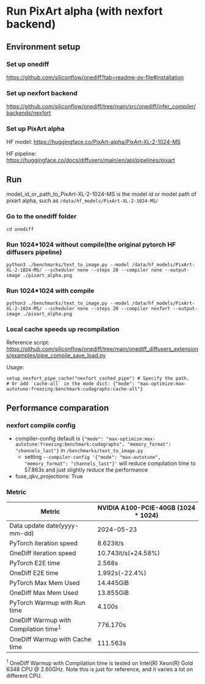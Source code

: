 # Run PixArt alpha (with nexfort backend)
## Environment setup
### Set up onediff
https://github.com/siliconflow/onediff?tab=readme-ov-file#installation

### Set up nexfort backend
https://github.com/siliconflow/onediff/tree/main/src/onediff/infer_compiler/backends/nexfort

### Set up PixArt alpha
HF model: https://huggingface.co/PixArt-alpha/PixArt-XL-2-1024-MS

HF pipeline: https://huggingface.co/docs/diffusers/main/en/api/pipelines/pixart

## Run
model_id_or_path_to_PixArt-XL-2-1024-MS is the model id or model path of pixart alpha, such as `/data/hf_models/PixArt-XL-2-1024-MS/`

### Go to the onediff folder
```
cd onediff
```

### Run 1024*1024 without compile(the original pytorch HF diffusers pipeline)
```
python3 ./benchmarks/text_to_image.py --model /data/hf_models/PixArt-XL-2-1024-MS/ --scheduler none --steps 20 --compiler none --output-image ./pixart_alpha.png
```

### Run 1024*1024 with compile
```
python3 ./benchmarks/text_to_image.py --model /data/hf_models/PixArt-XL-2-1024-MS/ --scheduler none --steps 20 --compiler nexfort --output-image ./pixart_alpha.png
```

### Local cache speeds up recompilation

Reference script:
https://github.com/siliconflow/onediff/tree/main/onediff_diffusers_extensions/examples/pipe_compile_save_load.py

Usage:
```
setup_nexfort_pipe_cache("nexfort_cached_pipe") # Specify the path.
# Or add `cache-all` in the mode dict: {"mode": "max-optimize:max-autotune:freezing:benchmark:cudagraphs:cache-all"}
```

## Performance comparation
### nexfort compile config
- compiler-config default is `{"mode": "max-optimize:max-autotune:freezing:benchmark:cudagraphs", "memory_format": "channels_last"}` in `/benchmarks/text_to_image.py`
  - setting `--compiler-config '{"mode": "max-autotune", "memory_format": "channels_last"}'` will reduce compilation time to 57.863s and just slightly reduce the performance
- fuse_qkv_projections: True

### Metric
| Metric                                           | NVIDIA A100-PCIE-40GB (1024 * 1024) |
| ------------------------------------------------ | ----------------------------------- |
| Data update date(yyyy-mm-dd)                     | 2024-05-23                          |
| PyTorch iteration speed                          | 8.623it/s                           |
| OneDiff iteration speed                          | 10.743it/s(+24.58%)                 |
| PyTorch E2E time                                 | 2.568s                              |
| OneDiff E2E time                                 | 1.992s(-22.4%)                      |
| PyTorch Max Mem Used                             | 14.445GiB                           |
| OneDiff Max Mem Used                             | 13.855GiB                           |
| PyTorch Warmup with Run time                     | 4.100s                              |
| OneDiff Warmup with Compilation time<sup>1</sup> | 776.170s                            |
| OneDiff Warmup with Cache time                   | 111.563s                            |

 <sup>1</sup> OneDiff Warmup with Compilation time is tested on Intel(R) Xeon(R) Gold 6348 CPU @ 2.60GHz. Note this is just for reference, and it varies a lot on different CPU.

